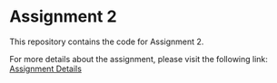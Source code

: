 # Assignment 2

This repository contains the code for Assignment 2.

For more details about the assignment, please visit the following link:
[Assignment Details](https://cgi.cse.unsw.edu.au/~cs3231/24T1/assignments/asst2/)
